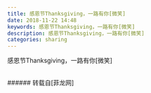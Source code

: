 ```yaml
---
title: 感恩节Thanksgiving，一路有你[微笑]
date: 2018-11-22 14:48
keywords: 感恩节Thanksgiving，一路有你[微笑]
description: 感恩节Thanksgiving，一路有你[微笑]
categories: sharing
---
```

<td class="t_f" id="postmessage_2331244">

感恩节Thanksgiving，一路有你[微笑]<br/>
<img alt="" border="0" class="zoom" data-cf-modified-e439bf28e34dcd70f0405b92-="" file="http://www.flw.ph/data/appbyme/upload/image/201811/22/O9nuna3Ixk8d.jpg" id="aimg_ADdq3" lazyloadthumb="1" onclick="" onmouseover="" src="http://www.flw.ph/data/appbyme/upload/image/201811/22/O9nuna3Ixk8d.jpg"/><br/>
<br/>
</td>
###### 转载自[菲龙网]